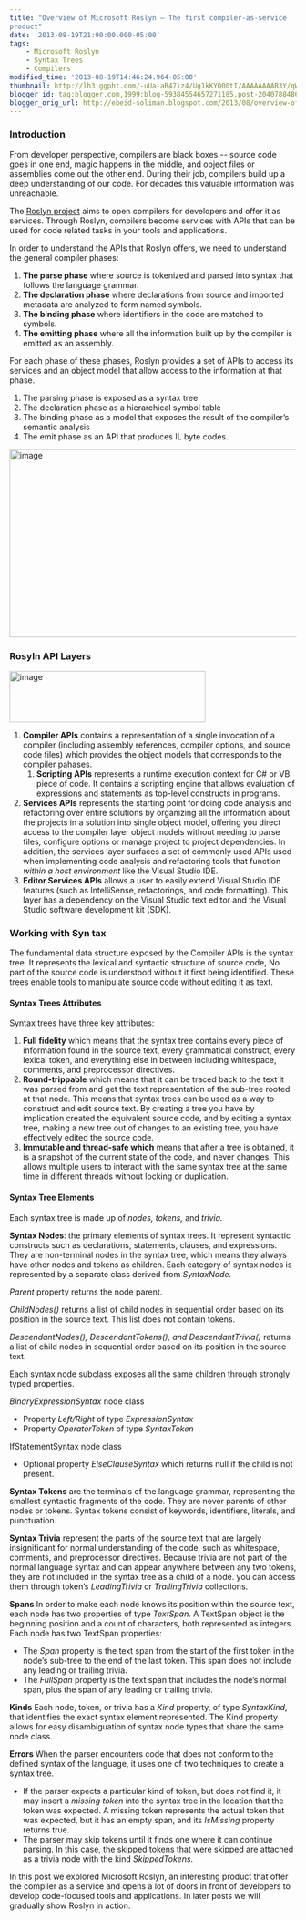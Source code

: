 ```yaml
--- 
title: "Overview of Microsoft Roslyn – The first compiler-as-service
product" 
date: '2013-08-19T21:00:00.000-05:00' 
tags: 
    - Microsoft Roslyn
    - Syntax Trees 
    - Compilers 
modified_time: '2013-08-19T14:46:24.964-05:00' 
thumbnail: http://lh3.ggpht.com/-uUa-aB47iz4/Ug1kKYQ00tI/AAAAAAAAB3Y/qWWEFRnS104/s72-c/image\_thumb.png?imgmax=800
blogger_id: tag:blogger.com,1999:blog-59384554657271185.post-2040788486976081351
blogger_orig_url: http://ebeid-soliman.blogspot.com/2013/08/overview-of-microsoft-roslyn-first.html
---
```


### Introduction

From developer perspective, compilers are black boxes -- source code
goes in one end, magic happens in the middle, and object files or
assemblies come out the other end. During their job, compilers build up
a deep understanding of our code. For decades this valuable information
was unreachable.

The [Roslyn
project](http://msdn.microsoft.com/en-us/vstudio/roslyn.aspx "Microsoft® “Roslyn” CTP")
aims to open compilers for developers and offer it as services. Through
Roslyn, compilers become services with APIs that can be used for code
related tasks in your tools and applications.

In order to understand the APIs that Roslyn offers, we need to
understand the general compiler phases:

1.  **The parse phase** where source is tokenized and parsed into syntax
    that follows the language grammar.
2.  **The declaration phase** where declarations from source and
    imported metadata are analyzed to form named symbols.
3.  **The binding phase** where identifiers in the code are matched to
    symbols.
4.  **The emitting phase** where all the information built up by the
    compiler is emitted as an assembly.

For each phase of these phases, Roslyn provides a set of APIs to access
its services and an object model that allow access to the information at
that phase.

1.  The parsing phase is exposed as a syntax tree
2.  The declaration phase as a hierarchical symbol table
3.  The binding phase as a model that exposes the result of the
    compiler’s semantic analysis
4.  The emit phase as an API that produces IL byte codes.

[<img src="http://lh3.ggpht.com/-uUa-aB47iz4/Ug1kKYQ00tI/AAAAAAAAB3Y/qWWEFRnS104/image_thumb.png?imgmax=800" title="image" width="608" height="330" alt="image" />](http://lh4.ggpht.com/-G6peFhOXyKY/UhJzZkdvJOI/AAAAAAAAB3Q/qPuGiNoV4hI/s1600-h/image%25255B1%25255D.png)

### Rosyln API Layers

[<img src="http://lh5.ggpht.com/-Ug15QHlmw6w/Ug1kLAT_pTI/AAAAAAAAB3A/EXfIINvI-lU/image_thumb%25255B7%25255D.png?imgmax=800" title="image" width="344" height="90" alt="image" />](http://lh6.ggpht.com/-nGfOiFYAeds/Ug1kKiCGrBI/AAAAAAAAB24/RR_eYmi5C4o/s1600-h/image%25255B13%25255D.png)

1.  **Compiler APIs** contains a representation of a single invocation
    of a compiler (including assembly references, compiler options, and
    source code files) which provides the object models that corresponds
    to the compiler pahases.
    1.  **Scripting APIs** represents a runtime execution context for
        C\# or VB piece of code. It contains a scripting engine that
        allows evaluation of expressions and statements as top-level
        constructs in programs.
2.  **Services APIs** represents the starting point for doing code
    analysis and refactoring over entire solutions by organizing all the
    information about the projects in a solution into single object
    model, offering you direct access to the compiler layer object
    models without needing to parse files, configure options or manage
    project to project dependencies. In addition, the services layer
    surfaces a set of commonly used APIs used when implementing code
    analysis and refactoring tools that function *within a host
    environment* like the Visual Studio IDE.
3.  **Editor Services APIs** allows a user to easily extend Visual
    Studio IDE features (such as IntelliSense, refactorings, and code
    formatting). This layer has a dependency on the Visual Studio text
    editor and the Visual Studio software development kit (SDK).

### Working with Syn tax

The fundamental data structure exposed by the Compiler APIs is the
syntax tree. It represents the lexical and syntactic structure of source
code, No part of the source code is understood without it first being
identified. These trees enable tools to manipulate source code without
editing it as text.

#### Syntax Trees Attributes

Syntax trees have three key attributes:

1.  **Full fidelity** which means that the syntax tree contains every
    piece of information found in the source text, every grammatical
    construct, every lexical token, and everything else in between
    including whitespace, comments, and preprocessor directives.
2.  **Round-trippable** which means that it can be traced back to the
    text it was parsed from and get the text representation of the
    sub-tree rooted at that node. This means that syntax trees can be
    used as a way to construct and edit source text. By creating a tree
    you have by implication created the equivalent source code, and by
    editing a syntax tree, making a new tree out of changes to an
    existing tree, you have effectively edited the source code.
3.  **Immutable and thread-safe which** means that after a tree is
    obtained, it is a snapshot of the current state of the code, and
    never changes. This allows multiple users to interact with the same
    syntax tree at the same time in different threads without locking or
    duplication.

#### Syntax Tree Elements

Each syntax tree is made up of *nodes, tokens,* and *trivia.*

**Syntax Nodes**: the primary elements of syntax trees. It represent
syntactic constructs such as declarations, statements, clauses, and
expressions. They are non-terminal nodes in the syntax tree, which means
they always have other nodes and tokens as children. Each category of
syntax nodes is represented by a separate class derived from
*SyntaxNode*.

*Parent* property returns the node parent.

*ChildNodes()* returns a list of child nodes in sequential order based
on its position in the source text. This list does not contain tokens.

*DescendantNodes(), DescendantTokens(), and DescendantTrivia()* returns
a list of child nodes in sequential order based on its position in the
source text.

Each syntax node subclass exposes all the same children through strongly
typed properties.

*BinaryExpressionSyntax* node class

-   Property *Left/Right* of type *ExpressionSyntax*
-   Property *OperatorToken* of type *SyntaxToken*

IfStatementSyntax node class

-   Optional property *ElseClauseSyntax* which returns null if the child
    is not present.

**Syntax Tokens** are the terminals of the language grammar,
representing the smallest syntactic fragments of the code. They are
never parents of other nodes or tokens. Syntax tokens consist of
keywords, identifiers, literals, and punctuation.

**Syntax Trivia** represent the parts of the source text that are
largely insignificant for normal understanding of the code, such as
whitespace, comments, and preprocessor directives. Because trivia are
not part of the normal language syntax and can appear anywhere between
any two tokens, they are not included in the syntax tree as a child of a
node. you can access them through token’s *LeadingTrivia* or
*TrailingTrivia* collections.

**Spans** In order to make each node knows its position within the
source text, each node has two properties of type *TextSpan*. A TextSpan
object is the beginning position and a count of characters, both
represented as integers. Each node has two TextSpan properties:

-   The *Span* property is the text span from the start of the first
    token in the node’s sub-tree to the end of the last token. This span
    does not include any leading or trailing trivia.
-   The *FullSpan* property is the text span that includes the node’s
    normal span, plus the span of any leading or trailing trivia.

**Kinds** Each node, token, or trivia has a *Kind* property, of type
*SyntaxKind*, that identifies the exact syntax element represented. The
Kind property allows for easy disambiguation of syntax node types that
share the same node class.

**Errors** When the parser encounters code that does not conform to the
defined syntax of the language, it uses one of two techniques to create
a syntax tree.

-   If the parser expects a particular kind of token, but does not find
    it, it may insert a *missing token* into the syntax tree in the
    location that the token was expected. A missing token represents the
    actual token that was expected, but it has an empty span, and its
    *IsMissing* property returns true.
-   The parser may skip tokens until it finds one where it can continue
    parsing. In this case, the skipped tokens that were skipped are
    attached as a trivia node with the kind *SkippedTokens*.

In this post we explored Microsoft Roslyn, an interesting product that
offer the compiler as a service and opens a lot of doors in front of
developers to develop code-focused tools and applications. In later
posts we will gradually show Roslyn in action.
